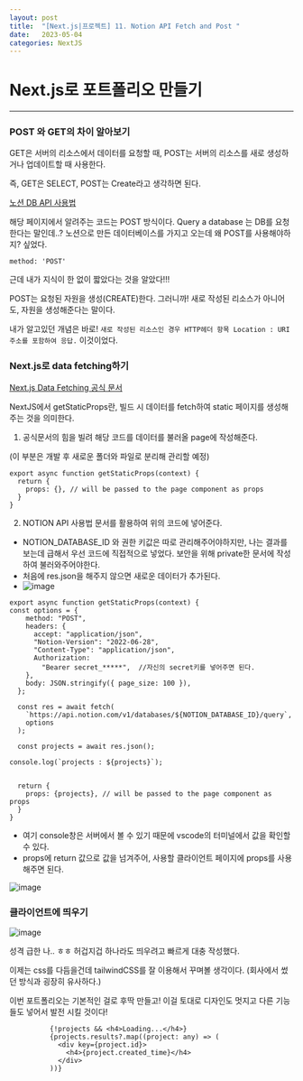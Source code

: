 ```yaml
---
layout: post
title:  "[Next.js|프로젝트] 11. Notion API Fetch and Post "
date:   2023-05-04
categories: NextJS
---
```


# Next.js로 포트폴리오 만들기

--- 

### POST 와 GET의 차이 알아보기 

GET은 서버의 리소스에서 데이터를 요청할 때, POST는 서버의 리소스를 새로 생성하거나 업데이트할 때 사용한다.

즉, GET은 SELECT, POST는 Create라고 생각하면 된다.

[노션 DB API 사용법](https://developers.notion.com/reference/post-database-query)

해당 페이지에서 알려주는 코드는 POST 방식이다. Query a database 는 DB를 요청한다는 말인데..? 노션으로 만든 데이터베이스를 가지고 오는데 왜 POST를 사용해야하지? 싶었다. 

```
method: 'POST'
```

근데 내가 지식이 한 없이 짧았다는 것을 알았다!!!

POST는 요청된 자원을 생성(CREATE)한다. 그러니까! 새로 작성된 리소스가 아니어도, 자원을 생성해준다는 말이다.

내가 알고있던 개념은 바로! `새로 작성된 리소스인 경우 HTTP헤더 항목 Location : URI주소를 포함하여 응답.` 이것이었다.

### Next.js로 data fetching하기

[Next.js Data Fetching 공식 문서](https://nextjs.org/docs/basic-features/data-fetching/get-static-props)

NextJS에서 getStaticProps란, 빌드 시 데이터를 fetch하여 static 페이지를 생성해주는 것을 의미한다.

1. 공식문서의 힘을 빌려 해당 코드를 데이터를 불러올 page에 작성해준다. 

(이 부분은 개발 후 새로운 폴더와 파일로 분리해 관리할 예정)

```
export async function getStaticProps(context) {
  return {
    props: {}, // will be passed to the page component as props
  }
}
```
2. NOTION API 사용법 문서를 활용하여 위의 코드에 넣어준다.

* NOTION_DATABASE_ID 와 권한 키값은 따로 관리해주어야하지만, 나는 결과를 보는데 급해서 우선 코드에 직접적으로 넣었다. 보안을 위해 private한 문서에 작성하여 불러와주어야한다.
* 처음에 res.json을 해주지 않으면 새로운 데이터가 추가된다.
* ![image](https://user-images.githubusercontent.com/88815795/236115770-354db60b-a606-4006-8ee6-5914d919c39b.png)


```
export async function getStaticProps(context) {
const options = {
    method: "POST",
    headers: {
      accept: "application/json",
      "Notion-Version": "2022-06-28",
      "Content-Type": "application/json",
      Authorization:
        "Bearer secret_*****",  //자신의 secret키를 넣어주면 된다.
    },
    body: JSON.stringify({ page_size: 100 }),
  };

  const res = await fetch(
    `https://api.notion.com/v1/databases/${NOTION_DATABASE_ID}/query`,
    options
  );

  const projects = await res.json();

console.log(`projects : ${projects}`);


  return {
    props: {projects}, // will be passed to the page component as props
  }
}
```

* 여기 console창은 서버에서 볼 수 있기 때문에 vscode의 터미널에서 값을 확인할 수 있다.
* props에 return 값으로 값을 넘겨주어, 사용할 클라이언트 페이지에 props를 사용해주면 된다. 

![image](https://user-images.githubusercontent.com/88815795/236115679-23f9c47c-4d34-4ea8-a1fd-ccc1d5be8a82.png)

### 클라이언트에 띄우기

![image](https://user-images.githubusercontent.com/88815795/236121487-8da483ff-c3df-45e5-adc0-5321b74e7ee3.png)

성격 급한 나.. ㅎㅎ 허겁지겁 하나라도 띄우려고 빠르게 대충 작성했다.

이제는 css를 다듬을건데 tailwindCSS를 잘 이용해서 꾸며볼 생각이다. (회사에서 썼던 방식과 굉장히 유사하다.) 

이번 포트폴리오는 기본적인 걸로 후딱 만들고! 이걸 토대로 디자인도 멋지고 다른 기능들도 넣어서 발전 시킬 것이다!

```
          {!projects && <h4>Loading...</h4>}
          {projects.results?.map((project: any) => (
            <div key={project.id}>
              <h4>{project.created_time}</h4>
            </div>
          ))}
```

